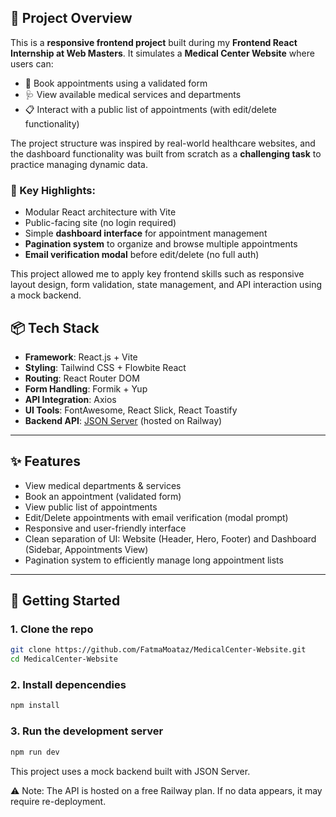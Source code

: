 ## 📄 Project Overview

This is a **responsive frontend project** built during my **Frontend React Internship at Web Masters**. It simulates a **Medical Center Website** where users can:

- 📅 Book appointments using a validated form  
- 🩺 View available medical services and departments  
- 📋 Interact with a public list of appointments (with edit/delete functionality)

The project structure was inspired by real-world healthcare websites, and the dashboard functionality was built from scratch as a **challenging task** to practice managing dynamic data.

### 🔧 Key Highlights:

- Modular React architecture with Vite  
- Public-facing site (no login required)  
- Simple **dashboard interface** for appointment management  
- **Pagination system** to organize and browse multiple appointments  
- **Email verification modal** before edit/delete (no full auth)

This project allowed me to apply key frontend skills such as responsive layout design, form validation, state management, and API interaction using a mock backend.


## 📦 Tech Stack

- **Framework**: React.js + Vite
- **Styling**: Tailwind CSS + Flowbite React
- **Routing**: React Router DOM
- **Form Handling**: Formik + Yup
- **API Integration**: Axios
- **UI Tools**: FontAwesome, React Slick, React Toastify
- **Backend API**: [JSON Server](https://json-server-api-production-9295.up.railway.app/) (hosted on Railway)

---

## ✨ Features

- View medical departments & services
- Book an appointment (validated form)
- View public list of appointments
- Edit/Delete appointments with email verification (modal prompt)
- Responsive and user-friendly interface
- Clean separation of UI: Website (Header, Hero, Footer) and Dashboard (Sidebar, Appointments View)
- Pagination system to efficiently manage long appointment lists

---

## 🚀 Getting Started

### 1. Clone the repo

```bash
git clone https://github.com/FatmaMoataz/MedicalCenter-Website.git
cd MedicalCenter-Website
```
### 2. Install depencendies

```bash
npm install
```
### 3. Run the development server

```bash
npm run dev
```

This project uses a mock backend built with JSON Server.


⚠️ Note: The API is hosted on a free Railway plan. If no data appears, it may require re-deployment.

